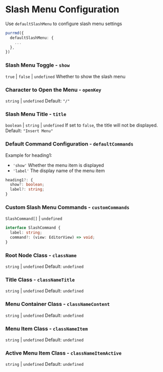 # Slash Menu Configuration

Use `defaultSlashMenu` to configure slash menu settings

```ts
purrmd({
  defaultSlashMenu: {
    ...
  },
})
```

### Slash Menu Toggle - `show`

`true` | `false` | `undefined` Whether to show the slash menu

### Character to Open the Menu - `openKey`

`string` | `undefined` Default: `"/"`

### Slash Menu Title - `title`

`boolean` | `string` | `undefined` If set to `false`, the title will not be displayed. Default: `"Insert Menu"`

### Default Command Configuration - `defaultCommands`

Example for heading1:

- `'show'` Whether the menu item is displayed
- `'label'` The display name of the menu item

```ts
heading1?: {
  show?: boolean;
  label?: string;
}
```


### Custom Slash Menu Commands - `customCommands`

`SlashCommand[]` | `undefined`

```ts
interface SlashCommand {
  label: string;
  command?: (view: EditorView) => void;
}
```

### Root Node Class - `className`

`string` | `undefined` Default: `undefined`

### Title Class - `classNameTitle`

`string` | `undefined` Default: `undefined`

### Menu Container Class - `classNameContent`

`string` | `undefined` Default: `undefined`

### Menu Item Class - `classNameItem`

`string` | `undefined` Default: `undefined`

### Active Menu Item Class - `classNameItemActive`

`string` | `undefined` Default: `undefined`
